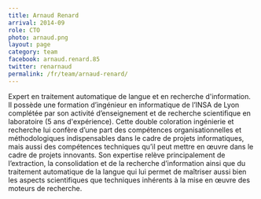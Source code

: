 ```yaml
---
title: Arnaud Renard
arrival: 2014-09
role: CTO
photo: arnaud.png
layout: page
category: team
facebook: arnaud.renard.85
twitter: renarnaud
permalink: /fr/team/arnaud-renard/
---
```

Expert en traitement automatique de langue et en recherche d'information. Il possède une formation
d’ingénieur en informatique de l’INSA de Lyon complétée par son activité d’enseignement et de recherche
scientifique en laboratoire (5 ans d'expérience). Cette double coloration ingénierie et recherche lui confère
d’une part des compétences organisationnelles et méthodologiques indispensables dans le cadre de
projets informatiques, mais aussi des compétences techniques qu’il peut mettre en œuvre dans le cadre de
projets innovants. Son expertise relève principalement de l’extraction, la consolidation et de la recherche d’information
ainsi que du traitement automatique de la langue qui lui permet de maîtriser aussi bien les aspects scientifiques que
techniques inhérents à la mise en œuvre des moteurs de recherche.

